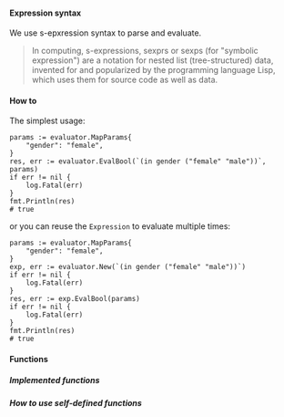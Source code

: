 #### Expression syntax
We use s-epxression syntax to parse and evaluate.
> In computing, s-expressions, sexprs or sexps (for "symbolic expression") are a notation for nested list (tree-structured) data, invented for and popularized by the programming language Lisp, which uses them for source code as well as data. 


#### How to
The simplest usage:

    params := evaluator.MapParams{
        "gender": "female",
    }
    res, err := evaluator.EvalBool(`(in gender ("female" "male"))`, params)
    if err != nil {
        log.Fatal(err)
    }
    fmt.Println(res)
    # true	
    
or you can reuse the `Expression` to evaluate multiple times:

    params := evaluator.MapParams{
        "gender": "female",
    }
    exp, err := evaluator.New(`(in gender ("female" "male"))`)
    if err != nil {
        log.Fatal(err)
    }
    res, err := exp.EvalBool(params)
    if err != nil {
        log.Fatal(err)
    }
    fmt.Println(res)
    # true

#### Functions
##### Implemented functions
##### How to use self-defined functions
